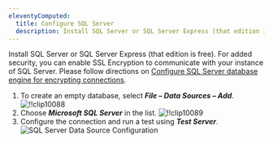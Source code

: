 ```yaml
---
eleventyComputed:
  title: Configure SQL Server
  description: Install SQL Server or SQL Server Express (that edition is free). For added security, you can enable SSL Encryption to communicate with your instance of SQL Server.
---
```

Install SQL Server or SQL Server Express (that edition is free). For added security, you can enable SSL Encryption to communicate with your instance of SQL Server.
Please follow directions on [Configure SQL Server database engine for encrypting connections](https://learn.microsoft.com/en-US/sql/database-engine/configure-windows/configure-sql-server-encryption).

1. To create an empty database, select ***File – Data Sources – Add***.
![!!clip10088](https://cdnweb.devolutions.net/docs/en/rdm/mac/clip10088.png)
1. Choose ***Microsoft SQL Server*** in the list.
![!!clip10089](https://cdnweb.devolutions.net/docs/en/rdm/mac/clip10089.png)
1. Configure the connection and run a test using ***Test Server***.
![SQL Server Data Source Configuration](https://cdnweb.devolutions.net/docs/en/rdm/mac/clip11017.png)